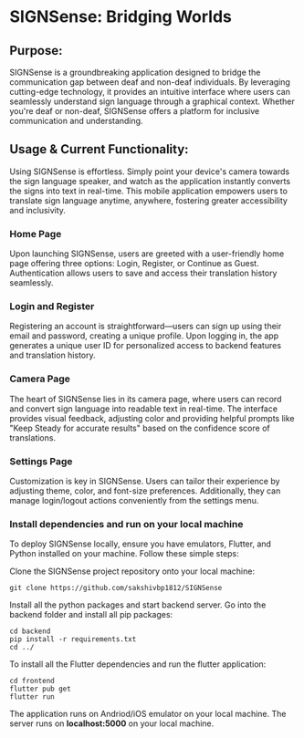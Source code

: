 # SIGNSense: Bridging Worlds

## Purpose:

SIGNSense is a groundbreaking application designed to bridge the communication gap between deaf and non-deaf individuals. By leveraging cutting-edge technology, it provides an intuitive interface where users can seamlessly understand sign language through a graphical context. Whether you're deaf or non-deaf, SIGNSense offers a platform for inclusive communication and understanding.

## Usage & Current Functionality:

Using SIGNSense is effortless. Simply point your device's camera towards the sign language speaker, and watch as the application instantly converts the signs into text in real-time. This mobile application empowers users to translate sign language anytime, anywhere, fostering greater accessibility and inclusivity.

### Home Page

Upon launching SIGNSense, users are greeted with a user-friendly home page offering three options: Login, Register, or Continue as Guest. Authentication allows users to save and access their translation history seamlessly.

### Login and Register

Registering an account is straightforward—users can sign up using their email and password, creating a unique profile. Upon logging in, the app generates a unique user ID for personalized access to backend features and translation history.

### Camera Page

The heart of SIGNSense lies in its camera page, where users can record and convert sign language into readable text in real-time. The interface provides visual feedback, adjusting color and providing helpful prompts like "Keep Steady for accurate results" based on the confidence score of translations.

### Settings Page

Customization is key in SIGNSense. Users can tailor their experience by adjusting theme, color, and font-size preferences. Additionally, they can manage login/logout actions conveniently from the settings menu.

### Install dependencies and run on your local machine

To deploy SIGNSense locally, ensure you have emulators, Flutter, and Python installed on your machine. Follow these simple steps:

Clone the SIGNSense project repository onto your local machine:

```bash=1
git clone https://github.com/sakshivbp1812/SIGNSense
```

Install all the python packages and start backend server. Go into the backend folder and install all pip packages:

```bash=2
cd backend
pip install -r requirements.txt
cd ../
```

To install all the Flutter dependencies and run the flutter application:

```bash=7
cd frontend
flutter pub get
flutter run
```

The application runs on Andriod/iOS emulator on your local machine. The server runs on **localhost:5000** on your local machine.
